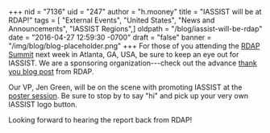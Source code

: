 +++
nid = "7136"
uid = "247"
author = "h.mooney"
title = "IASSIST will be at RDAP!"
tags = [ "External Events", "United States", "News and Announcements", "IASSIST Regions",]
oldpath = "/blog/iassist-will-be-rdap"
date = "2016-04-27 12:59:30 -0700"
draft = "false"
banner = "/img/blog/blog-placeholder.png"
+++
For those of you attending the [RDAP Summit](http://www.asis.org/rdap/)
next week in Atlanta, GA, USA, be sure to keep an eye out for IASSIST.
We are a sponsoring organization---check out the advance [thank you blog
post](http://www.asis.org/rdap/thank-you-iassist-2016/) from RDAP.

Our VP, Jen Green, will be on the scene with promoting IASSIST at the
[poster session](http://www.asis.org/rdap/program-2016/#poster). Be sure
to stop by to say "hi" and pick up your very own IASSIST logo button. 

Looking forward to hearing the report back from RDAP!
